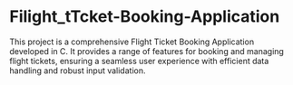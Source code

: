 # Filight_tTcket-Booking-Application
This project is a comprehensive Flight Ticket Booking Application developed in C. It provides a range of features for booking and managing flight tickets, ensuring a seamless user experience with efficient data handling and robust input validation.
